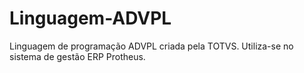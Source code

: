 # Linguagem-ADVPL
Linguagem de programação ADVPL criada pela TOTVS. Utiliza-se no sistema de gestão ERP Protheus.
